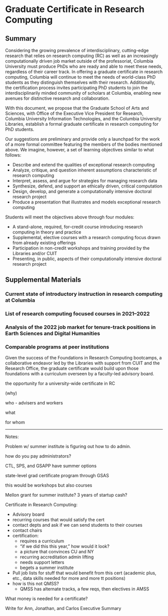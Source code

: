 # Graduate Certificate in Research Computing

## Summary

Considering the growing prevalence of interdisciplinary, cutting-edge research that relies on research computing (RC) as well as an increasingly computationally driven job market outside of the professoriat, Columbia University must produce PhDs who are ready and able to meet these needs, regardless of their career track. In offering a graduate certificate in research computing, Columbia will continue to meet the needs of world-class PhD students as they distinguish themselves with their research. Additionally, the certification process invites participating PhD students to join the interdisciplinarily minded community of scholars at Columbia, enabling new avenues for distinctive research and collaboration.

With this document, we propose that the Graduate School of Arts and Sciences, with Office of the Executive Vice President for Research, Columbia University Information Technologies, and the Columbia University Libraries, establish a formal graduate certificate in research computing for PhD students.

Our suggestions are preliminary and provide only a launchpad for the work of a more formal committee featuring the members of the bodies mentioned above. We imagine, however, a set of learning objectives similar to what follows:

* Describe and extend the qualities of exceptional research computing
* Analyze, critique, and question inherent assumptions characteristic of research computing
* Interpret, assess, and argue for strategies for managing research data
* Synthesize, defend, and support an ethically driven, critical computation
* Design, develop, and generate a computationally intensive doctoral research project
* Produce a presentation that illustrates and models exceptional research computing

Students will meet the objectives above through four modules:

* A stand-alone, required, for-credit course introducing research computing in theory and practice
* Supplemental, elective courses with a research computing focus drawn from already existing offerings
* Participation in non-credit workshops and training provided by the Libraries and/or CUIT
* Presenting, in public, aspects of their computationally intensive doctoral research project





## Supplemental Materials

### Current state of introductory instruction in research computing at Columbia

### List of research computing focused courses in 2021–2022

### Analysis of the 2022 job market for tenure-track positions in Earth Sciences and Digital Humanities

### Comparable programs at peer institutions

Given the success of the Foundations in Research Computing bootcamps, a collaborative endeavor led by the Libraries with support from CUIT and the Research Office, the graduate certificate would build upon those foundations with a curriculum overseen by a faculty-led advisory board.

the opportunity for a university-wide
certificate in RC 

(why) 

who - advisers and workers

what

for whom


--- 

Notes:

Problem w/ summer institute is figuring out how to do admin.

how do you pay administrators?

CTL, SPS, and GSAPP have summer options

state-level grad certificate program through GSAS

this would be workshops but also courses

Mellon grant for summer institute? 3 years of startup cash?

Certificate in Research Computing:

* Advisory board
* recurring courses that would satisfy the cert
* contact depts and ask if we can send students to their courses
* contact chairs
* certification:
  * requires a curriculum
  * “if we did this this year,” how would it look?
  * a picture that convinces CU and NY
  * recurring accreditation admin lifting
  * needs support letters
  * begets a summer institute
* Pull job lists for stuff that would benefit from this cert (academic plus,
  etc., data skills needed for more and more tt positions)
* how is this not QMSS?
   * QMSS has alternate tracks, a few reqs, then electives in AMSS

What money is needed for a certificate?

Write for Ann, Jonathan, and Carlos
Executive Summary

